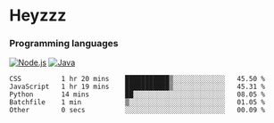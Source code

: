 # Heyzzz  

### Programming languages  

[![Node.js](https://img.shields.io/badge/-Node.js-262626?style=for-the-badge)](https://nodejs.org)
[![Java](https://img.shields.io/badge/-Java-262626?style=for-the-badge)](https://java.com)

<!--START_SECTION:waka-->

```text
CSS          1 hr 20 mins    ███████████▒░░░░░░░░░░░░░   45.50 %
JavaScript   1 hr 19 mins    ███████████▒░░░░░░░░░░░░░   45.31 %
Python       14 mins         ██░░░░░░░░░░░░░░░░░░░░░░░   08.05 %
Batchfile    1 min           ▒░░░░░░░░░░░░░░░░░░░░░░░░   01.05 %
Other        0 secs          ░░░░░░░░░░░░░░░░░░░░░░░░░   00.09 %
```

<!--END_SECTION:waka-->
